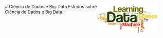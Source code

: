 <img src="/zImagens/data-science-word-cloud.jpg" align="right" width="40%" height="40%"/>
# Ciência de Dados e Big-Data
Estudos sobre Ciência de Dados e Big Data.
